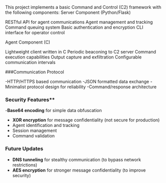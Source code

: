 This project implements a basic Command and Control (C2) framework with the following components:
Server Component (Python/Flask)

RESTful API for agent communications
Agent management and tracking
Command queuing system
Basic authentication and encryption
CLI interface for operator control

Agent Component (C)

Lightweight client written in C
Periodic beaconing to C2 server
Command execution capabilities
Output capture and exfiltration
Configurable communication intervals

###Communication Protocol

-HTTP/HTTPS based communication
-JSON formatted data exchange
-Minimalist protocol design for reliability
-Command/response architecture

### Security Features**

-**Base64 encoding** for simple data obfuscation
- **XOR encryption** for message confidentiality (not secure for production)
- Agent identification and tracking
- Session management
- Command validation

### Future Updates
- **DNS tunneling** for stealthy communication (to bypass network restrictions)
- **AES encryption** for stronger message confidentiality (to improve security)

